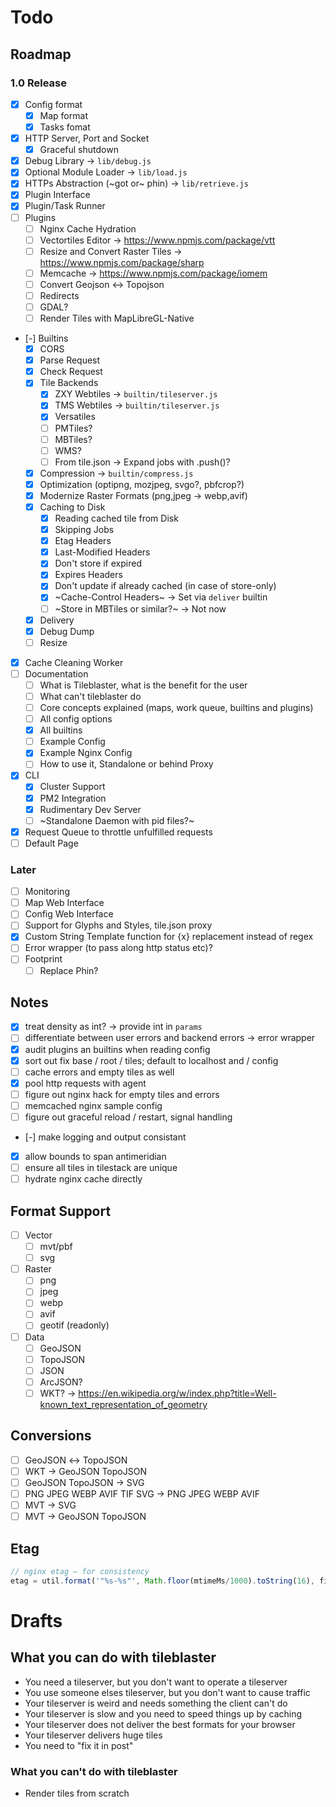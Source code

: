 # Todo

## Roadmap

### 1.0 Release

* [x] Config format
	* [x] Map format
	* [x] Tasks fomat
* [x] HTTP Server, Port and Socket
	* [x] Graceful shutdown
* [x] Debug Library → `lib/debug.js`
* [x] Optional Module Loader → `lib/load.js`
* [x] HTTPs Abstraction (~got or~ phin) → `lib/retrieve.js`
* [x] Plugin Interface
* [x] Plugin/Task Runner
* [ ] Plugins
	* [ ] Nginx Cache Hydration
	* [ ] Vectortiles Editor → https://www.npmjs.com/package/vtt
	* [ ] Resize and Convert Raster Tiles → https://www.npmjs.com/package/sharp
	* [ ] Memcache → https://www.npmjs.com/package/iomem
	* [ ] Convert Geojson ↔ Topojson
	* [ ] Redirects
	* [ ] GDAL?
	* [ ] Render Tiles with MapLibreGL-Native
* [-] Builtins
	* [x] CORS
	* [x] Parse Request
	* [x] Check Request
	* [x] Tile Backends
		* [x] ZXY Webtiles → `builtin/tileserver.js`
		* [x] TMS Webtiles → `builtin/tileserver.js`
		* [x] Versatiles
		* [ ] PMTiles?
		* [ ] MBTiles?
		* [ ] WMS?
		* [ ] From tile.json → Expand jobs with .push()?
	* [x] Compression → `builtin/compress.js`
	* [x] Optimization (optipng, mozjpeg, svgo?, pbfcrop?)
	* [x] Modernize Raster Formats (png,jpeg → webp,avif)
	* [x] Caching to Disk
		* [x] Reading cached tile from Disk
		* [x] Skipping Jobs
		* [x] Etag Headers
		* [x] Last-Modified Headers
		* [x] Don't store if expired
		* [x] Expires Headers
		* [x] Don't update if already cached (in case of store-only)
		* [x] ~Cache-Control Headers~ → Set via `deliver` builtin
		* [ ] ~Store in MBTiles or similar?~ → Not now
	* [x] Delivery
	* [x] Debug Dump
	* [ ] Resize
* [x] Cache Cleaning Worker
* [ ] Documentation
	* [ ] What is Tileblaster, what is the benefit for the user
	* [ ] What can't tileblaster do
	* [ ] Core concepts explained (maps, work queue, builtins and plugins)
	* [ ] All config options
	* [x] All builtins
	* [ ] Example Config
	* [x] Example Nginx Config
	* [ ] How to use it, Standalone or behind Proxy
* [x] CLI
	* [x] Cluster Support
	* [x] PM2 Integration
	* [x] Rudimentary Dev Server
	* [ ] ~Standalone Daemon with pid files?~
* [x] Request Queue to throttle unfulfilled requests
* [ ] Default Page

### Later

* [ ] Monitoring
* [ ] Map Web Interface
* [ ] Config Web Interface
* [ ] Support for Glyphs and Styles, tile.json proxy
* [x] Custom String Template function for {x} replacement instead of regex
* [ ] Error wrapper (to pass along http status etc)?
* [ ] Footprint
	* [ ] Replace Phin?

## Notes

* [x] treat density as int? → provide int in `params`
* [ ] differentiate between user errors and backend errors → error wrapper
* [x] audit plugins an builtins when reading config
* [x] sort out fix base / root / tiles; default to localhost and / config
* [ ] cache errors and empty tiles as well
* [x] pool http requests with agent
* [ ] figure out nginx hack for empty tiles and errors
* [ ] memcached nginx sample config
* [ ] figure out graceful reload / restart, signal handling
* [-] make logging and output consistant
* [x] allow bounds to span antimeridian
* [ ] ensure all tiles in tilestack are unique
* [ ] hydrate nginx cache directly

## Format Support

* [ ] Vector
	* [ ] mvt/pbf
	* [ ] svg
* [ ] Raster
	* [ ] png
	* [ ] jpeg
	* [ ] webp
	* [ ] avif
	* [ ] geotif (readonly)
* [ ] Data
	* [ ] GeoJSON
	* [ ] TopoJSON
	* [ ] JSON
	* [ ] ArcJSON?
	* [ ] WKT? → https://en.wikipedia.org/w/index.php?title=Well-known_text_representation_of_geometry

## Conversions

* [ ] GeoJSON ↔ TopoJSON
* [ ] WKT → GeoJSON  TopoJSON
* [ ] GeoJSON TopoJSON → SVG
* [ ] PNG JPEG WEBP AVIF TIF SVG → PNG JPEG WEBP AVIF
* [ ] MVT → SVG
* [ ] MVT → GeoJSON TopoJSON

## Etag

``` js
// nginx etag — for consistency
etag = util.format('"%s-%s"', Math.floor(mtimeMs/1000).toString(16), filesize.toString(16));
```
# Drafts

## What you can do with tileblaster

* You need a tileserver, but you don't want to operate a tileserver
* You use someone elses tileserver, but you don't want to cause traffic
* Your tileserver is weird and needs something the client can't do
* Your tileserver is slow and you need to speed things up by caching
* Your tileserver does not deliver the best formats for your browser
* Your tileserver delivers huge tiles
* You need to "fix it in post"

### What you can't do with tileblaster

* Render tiles from scratch

